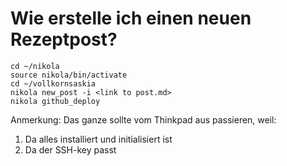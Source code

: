 # Wie erstelle ich einen neuen Rezeptpost?

	cd ~/nikola
	source nikola/bin/activate
	cd ~/vollkornsaskia
	nikola new_post -i <link to post.md>
	nikola github_deploy

Anmerkung: Das ganze sollte vom Thinkpad aus passieren, weil:

1. Da alles installiert und initialisiert ist
2. Da der SSH-key passt
